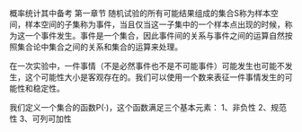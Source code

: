概率统计其中备考
第一章节
随机试验的所有可能结果组成的集合S称为样本空间，样本空间的子集称为事件，当且仅当这一子集中的一个样本点出现的时候，称为这一个事件发生。事件是一个集合，因此事件间的关系与事件之间的运算自然按照集合论中集合之间的关系和集合的运算来处理。

在一次实验中，一件事情（不是必然事件也不是不可能事件）可能发生也可能不发生，这个可能性大小是客观存在的。我们可以使用一个数来表征一件事情发生的可能性和稳定性。

我们定义一个集合的函数P(·)，这个函数满足三个基本元素：
1、非负性
2、规范性
3、可列可加性


